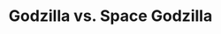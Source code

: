 --- 
title: "Godzilla vs. Space Godzilla"
publishdate: "2019-8-31T16:48:46+02:00"
src: "https://365manga.net/manga/godzilla-vs-space-godzilla"
image: "https://data.365manga.net/images/thumbnails/2084-godzilla-vs-space-godzilla.jpg"
description: "Several years after the tragic event in 1989, Akira Yuki plots his revenge in taking on the most monstrous nuclear menace known to mankind-Godzilla! However he's not the only one whose targeted the King of Monsters. The intergalactic tyrant SpaceGodzilla has also aimed his sights on Godzilla! Not only that, but the entire world as well! Two Godzillas, one earth, who will remain and hold the crown?"
---